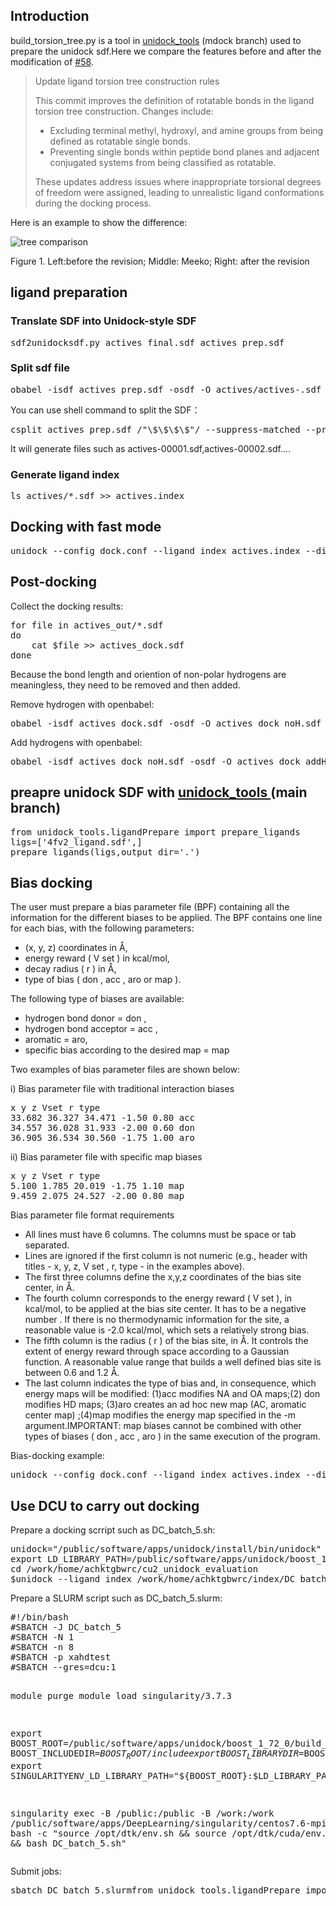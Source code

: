 <h2>Introduction</h2>
<p>build_torsion_tree.py is a tool in <a href="https://github.com/dptech-corp/Uni-Dock/tree/mcdock/unidock_tools">unidock_tools</a> (mdock branch) used to prepare the unidock sdf.Here we compare the features before and after the modification of <a href='https://github.com/dptech-corp/Uni-Dock/pull/58'>#58</a>.</p>

<blockquote cite="https://www.huxley.net/bnw/four.html](https://github.com/dptech-corp/Uni-Dock/pull/58">
<p>Update ligand torsion tree construction rules</p>

<p>This commit improves the definition of rotatable bonds in the ligand torsion tree construction. Changes include:</p>
<ul>
    <li>Excluding terminal methyl, hydroxyl, and amine groups from being defined as rotatable single bonds.</li>
    <li>Preventing single bonds within peptide bond planes and adjacent conjugated systems from being classified as rotatable.</li>
</ul>
<p>These updates address issues where inappropriate torsional degrees of freedom were assigned, leading to unrealistic ligand conformations during the docking process.</p>
</blockquote>
<p>Here is an example to show the difference:</p>

![tree comparison](https://github.com/gkxiao/unidock_ligand_preparation/blob/main/build_tree_58_rev.jpg)
<p>Figure 1. Left:before the revision;  Middle: Meeko;  Right: after the revision</p>

<h2>ligand preparation</h2>
<h3>Translate SDF into Unidock-style SDF</h3>
<pre lang="shell">
sdf2unidocksdf.py actives_final.sdf actives_prep.sdf
</pre>
<h3>Split sdf file</h3>
<pre lang="shell">
obabel -isdf actives_prep.sdf -osdf -O actives/actives-.sdf -m
</pre>
<p>You can use shell command to split the SDF：</p>
<pre line="1" lang="shell">
csplit actives_prep.sdf /"\$\$\$\$"/ --suppress-matched --prefix=actives- --suffix-format=%05d.sdf '{*}'
</pre>
<p>It will generate files such as actives-00001.sdf,actives-00002.sdf....</p>
<h3>Generate ligand index</h3>
<pre lang="shell">
ls actives/*.sdf >> actives.index
</pre>

<h2>Docking with fast mode</h2>
<pre lang="shell">
unidock --config dock.conf --ligand_index actives.index --dir actives_out --search_mode fast
</pre>

<h2>Post-docking</h2>
<p>Collect the docking results:</p>
<pre lang="shell">
for file in actives_out/*.sdf
do
    cat $file >> actives_dock.sdf
done
</pre>
<p>Because the bond length and oriention of non-polar hydrogens are meaningless, they need to be removed and then added.</p>
<p>Remove hydrogen with openbabel:</p>
<pre lang="shell">
obabel -isdf actives_dock.sdf -osdf -O actives_dock_noH.sdf -d
</pre>
<p>Add hydrogens with openbabel:</p>
<pre lang="shell">
obabel -isdf actives_dock_noH.sdf -osdf -O actives_dock_addH.sdf -h
</pre>
<h2>preapre unidock SDF with <a href="https://github.com/dptech-corp/Uni-Dock/tree/main/unidock_tools">unidock_tools </a>(main branch) </h2>
<pre lang="python">
from unidock_tools.ligandPrepare import prepare_ligands
ligs=['4fv2_ligand.sdf',]
prepare_ligands(ligs,output_dir='.')
</pre>
<h2>Bias docking</h2>
<p>The user must prepare a bias parameter file (BPF) containing all the information for the different biases to be applied. The BPF contains one line for each bias, with the following parameters: </p>
<ul>
   <li>(x, y, z) coordinates in Å,</li> 
   <li>energy reward ( V set ) in kcal/mol,</li> 
   <li>decay radius ( r ) in Å,</li>
   <li>type of bias ( don , acc , aro or map ).</li> 
</ul>
<p>The following type of biases are available:</p>
<ul>
   <li>hydrogen bond donor = don , </li> 
   <li>hydrogen bond acceptor = acc , </li> 
   <li>aromatic = aro, </li>
   <li>specific bias according to the desired map = map </li> 
</ul>
<p>Two examples of bias parameter files are shown below: </p>
<p>i) Bias parameter file with traditional interaction biases</p> 
<pre lang="python">
x y z Vset r type 
33.682 36.327 34.471 -1.50 0.80 acc 
34.557 36.028 31.933 -2.00 0.60 don 
36.905 36.534 30.560 -1.75 1.00 aro
</pre>
<p>ii) Bias parameter file with specific map biases</p>
<pre lang="python">
x y z Vset r type 
5.100 1.785 20.019 -1.75 1.10 map 
9.459 2.075 24.527 -2.00 0.80 map
</pre>
<p>Bias parameter file format requirements</p>
<ul>
   <li>All lines must have 6 columns. The columns must be space or tab separated.</li> 
   <li>Lines are ignored if the first column is not numeric (e.g., header with titles - x, y, z, V set , r, type - in the examples above). </li> 
   <li>The first three columns define the x,y,z coordinates of the bias site center, in Å.</li>
   <li>The fourth column corresponds to the energy reward ( V set ), in kcal/mol, to be applied at the bias site center. It has to be a negative number . If there is no thermodynamic information for the site, a reasonable value is -2.0 kcal/mol, which sets a relatively strong bias.</li>
   <li>The fifth column is the radius ( r ) of the bias site, in Å. It controls the extent of energy reward through space according to a Gaussian function. A reasonable value range that builds a well defined bias site is between 0.6 and 1.2 Å.</li>
   <li>The last column indicates the type of bias and, in consequence, which energy maps will be modified: (1)acc modifies NA and OA maps;(2) don modifies HD maps; (3)aro creates an ad hoc new map (AC, aromatic center map) ;(4)map modifies the energy map specified in the -m argument.IMPORTANT: map biases
cannot be combined with other types of biases ( don , acc , aro ) in the same execution of the program.</li>
</ul>
<p>Bias-docking example:</p>
<pre lang="shell">
unidock --config dock.conf --ligand_index actives.index --dir actives_out --search_mode fast --bias hinge_ph4.bpf
</pre>
<h2>Use DCU to carry out docking</h2>
<p>Prepare a docking scrript such as DC_batch_5.sh:</p>
<pre lang="shell">
unidock="/public/software/apps/unidock/install/bin/unidock"
export LD_LIBRARY_PATH=/public/software/apps/unidock/boost_1_72_0/build_sif/lib:$LD_LIBRARY_PATH
cd /work/home/achktgbwrc/cu2_unidock_evaluation
$unidock --ligand_index /work/home/achktgbwrc/index/DC_batch_5.index --config dock.conf --dir DC_batch_5 --search_mode fast
</pre>
<p>Prepare a SLURM script such as DC_batch_5.slurm:</p>
<pre lang="shell">
#!/bin/bash
#SBATCH -J DC_batch_5
#SBATCH -N 1
#SBATCH -n 8
#SBATCH -p xahdtest
#SBATCH --gres=dcu:1

module purge
module load singularity/3.7.3

export BOOST_ROOT=/public/software/apps/unidock/boost_1_72_0/build_sif
export BOOST_INCLUDEDIR=$BOOST_ROOT/include
export BOOST_LIBRARYDIR=$BOOST_ROOT/lib
export SINGULARITYENV_LD_LIBRARY_PATH="${BOOST_ROOT}:\$LD_LIBRARY_PATH"

singularity exec -B /public:/public -B /work:/work /public/software/apps/DeepLearning/singularity/centos7.6-mpi4.0-gcc9.3-cmake3.21-make4.2-glibc2.29-glibcxx3.4.26-py3.8-dtk23.10.sif bash -c "source /opt/dtk/env.sh && source /opt/dtk/cuda/env.sh && bash DC_batch_5.sh"
</pre>
<p>Submit jobs:</p>
<pre lang="shell">
sbatch DC_batch_5.slurmfrom unidock_tools.ligandPrepare import prepare_ligands
</pre>

